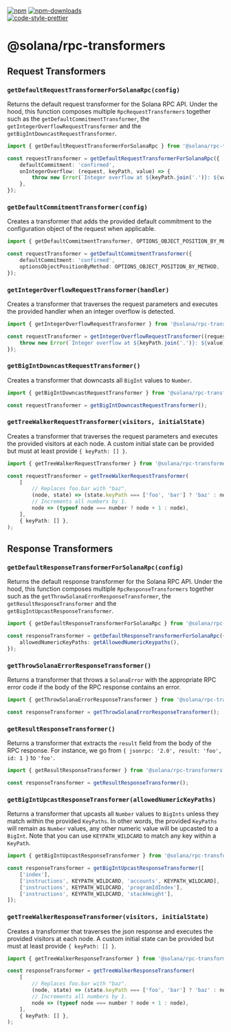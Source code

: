 [![npm][npm-image]][npm-url]
[![npm-downloads][npm-downloads-image]][npm-url]
<br />
[![code-style-prettier][code-style-prettier-image]][code-style-prettier-url]

[code-style-prettier-image]: https://img.shields.io/badge/code_style-prettier-ff69b4.svg?style=flat-square
[code-style-prettier-url]: https://github.com/prettier/prettier
[npm-downloads-image]: https://img.shields.io/npm/dm/@solana/rpc-transformers/next.svg?style=flat
[npm-image]: https://img.shields.io/npm/v/@solana/rpc-transformers/next.svg?style=flat
[npm-url]: https://www.npmjs.com/package/@solana/rpc-transformers/v/next

# @solana/rpc-transformers

## Request Transformers

### `getDefaultRequestTransformerForSolanaRpc(config)`

Returns the default request transformer for the Solana RPC API. Under the hood, this function composes multiple `RpcRequestTransformers` together such as the `getDefaultCommitmentTransformer`, the `getIntegerOverflowRequestTransformer` and the `getBigIntDowncastRequestTransformer`.

```ts
import { getDefaultRequestTransformerForSolanaRpc } from '@solana/rpc-transformers';

const requestTransformer = getDefaultRequestTransformerForSolanaRpc({
    defaultCommitment: 'confirmed',
    onIntegerOverflow: (request, keyPath, value) => {
        throw new Error(`Integer overflow at ${keyPath.join('.')}: ${value}`);
    },
});
```

### `getDefaultCommitmentTransformer(config)`

Creates a transformer that adds the provided default commitment to the configuration object of the request when applicable.

```ts
import { getDefaultCommitmentTransformer, OPTIONS_OBJECT_POSITION_BY_METHOD } from '@solana/rpc-transformers';

const requestTransformer = getDefaultCommitmentTransformer({
    defaultCommitment: 'confirmed',
    optionsObjectPositionByMethod: OPTIONS_OBJECT_POSITION_BY_METHOD,
});
```

### `getIntegerOverflowRequestTransformer(handler)`

Creates a transformer that traverses the request parameters and executes the provided handler when an integer overflow is detected.

```ts
import { getIntegerOverflowRequestTransformer } from '@solana/rpc-transformers';

const requestTransformer = getIntegerOverflowRequestTransformer((request, keyPath, value) => {
    throw new Error(`Integer overflow at ${keyPath.join('.')}: ${value}`);
});
```

### `getBigIntDowncastRequestTransformer()`

Creates a transformer that downcasts all `BigInt` values to `Number`.

```ts
import { getBigIntDowncastRequestTransformer } from '@solana/rpc-transformers';

const requestTransformer = getBigIntDowncastRequestTransformer();
```

### `getTreeWalkerRequestTransformer(visitors, initialState)`

Creates a transformer that traverses the request parameters and executes the provided visitors at each node. A custom initial state can be provided but must at least provide `{ keyPath: [] }`.

```ts
import { getTreeWalkerRequestTransformer } from '@solana/rpc-transformers';

const requestTransformer = getTreeWalkerRequestTransformer(
    [
        // Replaces foo.bar with "baz".
        (node, state) => (state.keyPath === ['foo', 'bar'] ? 'baz' : node),
        // Increments all numbers by 1.
        node => (typeof node === number ? node + 1 : node),
    ],
    { keyPath: [] },
);
```

## Response Transformers

### `getDefaultResponseTransformerForSolanaRpc(config)`

Returns the default response transformer for the Solana RPC API. Under the hood, this function composes multiple `RpcResponseTransformers` together such as the `getThrowSolanaErrorResponseTransformer`, the `getResultResponseTransformer` and the `getBigIntUpcastResponseTransformer`.

```ts
import { getDefaultResponseTransformerForSolanaRpc } from '@solana/rpc-transformers';

const responseTransformer = getDefaultResponseTransformerForSolanaRpc({
    allowedNumericKeyPaths: getAllowedNumericKeypaths(),
});
```

### `getThrowSolanaErrorResponseTransformer()`

Returns a transformer that throws a `SolanaError` with the appropriate RPC error code if the body of the RPC response contains an error.

```ts
import { getThrowSolanaErrorResponseTransformer } from '@solana/rpc-transformers';

const responseTransformer = getThrowSolanaErrorResponseTransformer();
```

### `getResultResponseTransformer()`

Returns a transformer that extracts the `result` field from the body of the RPC response. For instance, we go from `{ jsonrpc: '2.0', result: 'foo', id: 1 }` to `'foo'`.

```ts
import { getResultResponseTransformer } from '@solana/rpc-transformers';

const responseTransformer = getResultResponseTransformer();
```

### `getBigIntUpcastResponseTransformer(allowedNumericKeyPaths)`

Returns a transformer that upcasts all `Number` values to `BigInts` unless they match within the provided `KeyPaths`. In other words, the provided `KeyPaths` will remain as `Number` values, any other numeric value will be upcasted to a `BigInt`. Note that you can use `KEYPATH_WILDCARD` to match any key within a `KeyPath`.

```ts
import { getBigIntUpcastResponseTransformer } from '@solana/rpc-transformers';

const responseTransformer = getBigIntUpcastResponseTransformer([
    ['index'],
    ['instructions', KEYPATH_WILDCARD, 'accounts', KEYPATH_WILDCARD],
    ['instructions', KEYPATH_WILDCARD, 'programIdIndex'],
    ['instructions', KEYPATH_WILDCARD, 'stackHeight'],
]);
```

### `getTreeWalkerResponseTransformer(visitors, initialState)`

Creates a transformer that traverses the json response and executes the provided visitors at each node. A custom initial state can be provided but must at least provide `{ keyPath: [] }`.

```ts
import { getTreeWalkerResponseTransformer } from '@solana/rpc-transformers';

const responseTransformer = getTreeWalkerResponseTransformer(
    [
        // Replaces foo.bar with "baz".
        (node, state) => (state.keyPath === ['foo', 'bar'] ? 'baz' : node),
        // Increments all numbers by 1.
        node => (typeof node === number ? node + 1 : node),
    ],
    { keyPath: [] },
);
```
